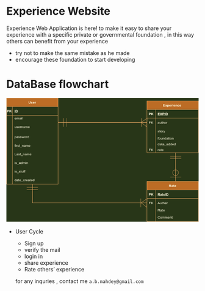 # Experience Website 

Experience Web Application is here! to make it easy to share your experience with a specific private or governmental foundation , in this way others can benefit from your experience
* try not to make the same mistake as he made 
* encourage these foundation to start developing 

# DataBase flowchart
![DBflowchart](statics/Dbflowchart.png)



* User Cycle 
    * Sign up
    * verify the mail 
    * login in 
    * share experience
    * Rate others’ experience
  
  for any inquries , contact me  ` a.b.mahdey@gmail.com `